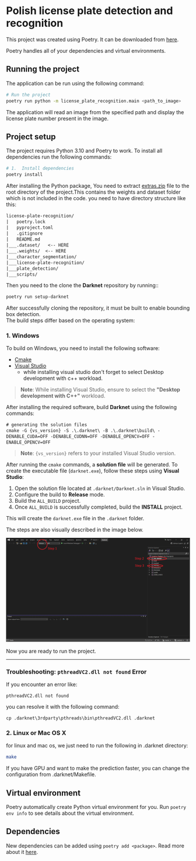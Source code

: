# Polish license plate detection and recognition

This project was created using Poetry. It can be
downloaded from [here](https://python-poetry.org/).

Poetry handles all of your dependencies and virtual environments.

## Running the project
The application can be run using the following command:
```bash
# Run the project
poetry run python -m license_plate_recognition.main <path_to_image>
```

The application will read an image from the specified path and display the license plate number present in the image.

## Project setup

The project requires Python 3.10 and Poetry to work.
To install all dependencies run the following commands:

```bash
# 1.  Install dependencies
poetry install
```

After installing the Python package, You need to extract [extras.zip](https://drive.google.com/file/d/1LHBDSbSFVhdKbvgZ_74m8OmUoxJ-Yow6/view?usp=sharing) file
to the root directory of the project.This contains the weights and dataset folder which is not
included in the code. you need to have directory structure like this:

```
license-plate-recognition/
|   poetry.lock
|   pyproject.toml
|   .gitignore
|   README.md
|___.dataset/   <-- HERE
|___.weights/  <-- HERE
|___character_segmentation/
|___license-plate-recognition/
|___plate_detection/
|___scripts/
```

Then you need to the clone the **Darknet** repository by running::

```bash
poetry run setup-darknet
```

After successfully cloning the repository, it must be built to enable bounding box detection.  
The build steps differ based on the operating system:

### 1. Windows

To build on Windows, you need to install the following software:

- [Cmake](https://cmake.org/download/)
- [Visual Studio](https://visualstudio.microsoft.com/)
  - while installing visual studio don't forget to select Desktop development with c++ workload.

> **Note**: While installing Visual Studio, ensure to select the **"Desktop development with C++"** workload.

After installing the required software, build **Darknet** using the following commands:

```shell
# generating the solution files
cmake -G {vs_version} -S .\.darknet\ -B .\.darknet\build\ -DENABLE_CUDA=OFF -DENABLE_CUDNN=OFF -DENABLE_OPENCV=OFF -ENABLE_OPENCV=OFF
```

> **Note**: `{vs_version}` refers to your installed Visual Studio version.

After running the `cmake` commands, a **solution file** will be generated. To create the executable file (`darknet.exe`), follow these steps using **Visual Studio**:

1. Open the solution file located at `.darknet/Darknet.sln` in Visual Studio.
2. Configure the build to **Release** mode.
3. Build the `ALL_BUILD` project.
4. Once `ALL_BUILD` is successfully completed, build the **INSTALL** project.

This will create the `darknet.exe` file in the `.darknet` folder.

The steps are also visually described in the image below.

![steps](scripts/visual-studio.jpg)

Now you are ready to run the project.

---

### Troubleshooting: `pthreadVC2.dll not found` Error

If you encounter an error like:

```text
pthreadVC2.dll not found
```

you can resolve it with the following command:

```shell
cp .darknet\3rdparty\pthreads\bin\pthreadVC2.dll .darknet
```

### 2. Linux or Mac OS X

for linux and mac os, we just need to run the following in .darknet directory:

```bash
make
```

If you have GPU and want to make the prediction faster, you can change
the configuration from .darknet/Makefile.

## Virtual environment

Poetry automatically create Python virtual environment for you.
Run `poetry env info` to see details about the virtual environment.

## Dependencies

New dependencies can be added using `poetry add <package>`.
Read more about it [here](https://python-poetry.org/docs/basic-usage/#specifying-dependencies).

